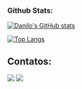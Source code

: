
### Github Stats:

[![Danilo's GitHub stats](https://github-readme-stats.vercel.app/api?username=schleu&count_private=true&show_icons=true&theme=radical)](https://github.com/anuraghazra/github-readme-stats)

[![Top Langs](https://github-readme-stats.vercel.app/api/top-langs/?username=schleu&layout=compact&hide=html,css,cmake,tsql&theme=radical)](https://github.com/anuraghazra/github-readme-stats)



## Contatos:

<div>
  <a href = "mailto:daniloschleu@gmail.com"><img src="https://img.shields.io/badge/Gmail-D14836?style=for-the-badge&logo=gmail&logoColor=white" target="_blank"></a>
  <a href="https://www.linkedin.com/in/danilo-schleu" target="_blank"><img src="https://img.shields.io/badge/-LinkedIn-%230077B5?style=for-the-badge&logo=linkedin&logoColor=white" target="_blank"></a>   
</div>

